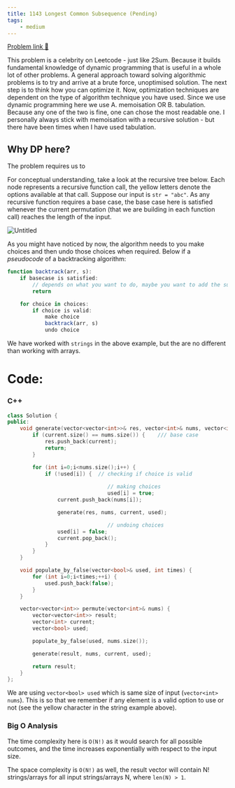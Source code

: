 ```yaml
---
title: 1143 Longest Common Subsequence (Pending)
tags:
    - medium
---
```




[Problem link 🔗](https://leetcode.com/problems/longest-common-subsequence/) 

This problem is a celebrity on Leetcode - just like 2Sum. Because it builds fundamental knowledge of dynamic programming that is useful in a whole lot of other problems. A general approach toward solving algorithmic problems is to try and arrive at a brute force, unoptimised solution. The next step is to think how you can optimize it. Now, optimization techniques are dependent on the type of algorithm technique you have used. Since we use dynamic programming here we use A. memoisation OR B. tabulation. Because any one of the two is fine, one can chose the most readable one. I personally always stick with memoisation with a recursive solution - but there have been times when I have used tabulation.

## Why DP here?

The problem requires us to 

For conceptual understanding, take a look at the recursive tree below. Each node represents a recursive function call, the yellow letters denote the options available at that call. Suppose our input is `str = "abc"`. As any recursive function requires a base case, the base case here is satisfied whenever the current permutation (that we are building in each function call) reaches the length of the input.

![Untitled](46%20Permutations%2023e1aed1243f489f9c076da2671361b7/Untitled.png)

As you might have noticed by now, the algorithm needs to you make choices and then undo those choices when required. Below if a *pseudocode* of a backtracking algorithm:

 

```jsx
function backtrack(arr, s):
	if basecase is satisfied:
		// depends on what you want to do, maybe you want to add the subresult to the result
		return

	for choice in choices:
		if choice is valid:
			make choice
			backtrack(arr, s)		
			undo choice
```

We have worked with `strings` in the above example, but the are no different than working with arrays.

# Code:

### C++

```cpp
class Solution {
public:
    void generate(vector<vector<int>>& res, vector<int>& nums, vector<int>& current, vector<bool>& used) {
        if (current.size() == nums.size()) {    /// base case
            res.push_back(current);
            return;
        }

        for (int i=0;i<nums.size();i++) {
            if (!used[i]) {  // checking if choice is valid
                
								// making choices
								used[i] = true;
                current.push_back(nums[i]);

                generate(res, nums, current, used);

								// undoing choices
                used[i] = false;
                current.pop_back();
            }
        }
    }

    void populate_by_false(vector<bool>& used, int times) {
        for (int i=0;i<times;++i) {
            used.push_back(false);
        }
    }

    vector<vector<int>> permute(vector<int>& nums) {
        vector<vector<int>> result;
        vector<int> current;
        vector<bool> used;

        populate_by_false(used, nums.size());

        generate(result, nums, current, used);

        return result;
    }
};
```

We are using `vector<bool> used` which is same size of input (`vector<int> nums`). This is so that we remember if any element is a valid option to use or not (see the yellow character in the string example above). 

### Big O Analysis

The time complexity here is `O(N!)` as it would search for all possible outcomes, and the time increases exponentially with respect to the input size.

The space complexity is `O(N!)` as well, the result vector will contain N! strings/arrays for all input strings/arrays N, where `len(N) > 1`.